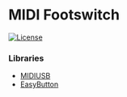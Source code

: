 # MIDI Footswitch

[![License](https://img.shields.io/badge/license-GPLv3-yellow.svg)](LICENSE)

### Libraries

- [MIDIUSB](https://www.arduino.cc/en/Reference/MIDIUSB)
- [EasyButton](https://github.com/evert-arias/EasyButton)

